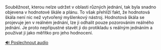 
Souběžnost, kterou nelze udržet v oblasti různých jednání, tak byla snadno objevena v hodnotové škále a plánu. To však přehlíží fakt, že hodnotová škála není nic než vytvořený myšlenkový nástroj. Hodnotová škála se projevuje jen v reálném jednání, lze ji odhalit pouze pozorováním reálného jednání. Je proto nepřípustné stavět ji do protikladu s reálným jednáním a používat ji jako měřítko pro jeho hodnocení.

[🔊 Poslechnout audio](/data/7-paragraphs/audio/chapter_27/para_005-Soubnost-kterou-nelze-udret-v-oblasti-rznch.mp3)
